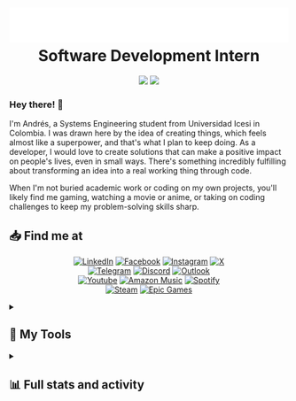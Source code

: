 <h1 align="center">
    <img src="https://github.com/Andrewdpg/Andrewdpg/blob/main/name.svg"/>
    <br>Software Development Intern
</h1>
<p align="center" style="margin-top: 0;">
  <img height="50%" width="auto" src ="https://github-readme-stats.vercel.app/api?username=andrewdpg&show_icons=true&count_private=true&theme=dark&hide_border=true&hide=issues&show=reviews&include_all_commits=true&rank_icon=percentile&bg_color=00000000">
  <img height="50%" width="auto" src ="https://github-readme-stats.vercel.app/api/top-langs/?username=andrewdpg&layout=normal&hide_border=true&theme=dark&bg_color=00000000&langs_count=3&hide=css&">
  <br>
</p>

### Hey there! 👋

I'm Andrés, a Systems Engineering student from Universidad Icesi in Colombia. I was drawn here by the idea of creating things, which feels almost like a superpower, and that's what I plan to keep doing. As a developer, I would love to create solutions that can make a positive impact on people's lives, even in small ways. There's something incredibly fulfilling about transforming an idea into a real working thing through code.

When I'm not buried academic work or coding on my own projects, you'll likely find me gaming, watching a movie or anime, or taking on coding challenges to keep my problem-solving skills sharp.

<h2>📥 Find me at </h2>
<!-- Social icons section -->
<p align="center">
  <a href="https://www.linkedin.com/in/andrewdpg"><img alt="LinkedIn" src="https://custom-icon-badges.demolab.com/badge/-LinkedIn-blue?style=for-the-badge&logo=linkedin&logoColor=white"></a>
  <a href="https://www.facebook.com/andres.parra.96780"><img alt="Facebook" src="https://custom-icon-badges.demolab.com/badge/-Facebook-darkblue?style=for-the-badge&logo=facebook&logoColor=white"></a>
  <a href="https://www.instagram.com/andresparra1002?igsh=MWMwMHRmaGRvaW0xdA=="><img alt="Instagram" src="https://custom-icon-badges.demolab.com/badge/-instagram-lightcoral?style=for-the-badge&logo=instagram&logoColor=white"></a>
  <a href="https://x.com/Andrewpg29?t=k9Mh8BezcFXzEFZy7psIfg&s=09"><img alt="X" src="https://custom-icon-badges.demolab.com/badge/-Twitter-black?style=for-the-badge&logo=x&logoColor=white"></a>
  <br>
  <a href="https://t.me/Andrewdpg"><img alt="Telegram" src="https://custom-icon-badges.demolab.com/badge/-Telegram-skyblue?style=for-the-badge&logo=Telegram&logoColor=white"></a>
  <a href="https://discord.com/users/441783523695788032"><img alt="Discord" src="https://custom-icon-badges.demolab.com/badge/-discord-rebeccapurple?style=for-the-badge&logo=discord&logoColor=white"></a>
  <a href="mailto:andres.parra@u.icesi.edu.co"><img alt="Outlook" src="https://custom-icon-badges.demolab.com/badge/-outlook-royalblue?style=for-the-badge&logo=outlook&logoColor=white"></a>
  <br>
  <a href="https://youtube.com/@andrewdpg?si=qamfbvLjSZjEl8AP"><img alt="Youtube" src="https://custom-icon-badges.demolab.com/badge/-Youtube-white?style=for-the-badge&logo=Youtube&logoColor=white"></a>
  <a href="https://music.amazon.com/profiles/s4bfefxcfzxqwu5l7r4rn6sf7y?ref=dm_ff_amazonmusic.android&ref=dm_sh_4t9SxeFHyXbxQEdc6KxoSLTIN"><img alt="Amazon Music" src="https://custom-icon-badges.demolab.com/badge/-Amazon Music-cornflowerblue?style=for-the-badge&logo=amazonmusic&logoColor=white"></a>
  <a href="https://open.spotify.com/user/31w5iqswuv7kfmzrkeqeeba4gvea?si=kvvwmjppRrClEavh5H-mBg"><img alt="Spotify" src="https://custom-icon-badges.demolab.com/badge/-Spotify-darkgreen?style=for-the-badge&logo=Spotify&logoColor=white"></a>
  <br>
  <a href="https://steamcommunity.com/profiles/76561198203346888/"><img alt="Steam" src="https://custom-icon-badges.demolab.com/badge/-steam-darkslateblue?style=for-the-badge&logo=steam&logoColor=white"></a>
  <a href="https://launcher.store.epicgames.com/u/990925cf04fa4fbbaf586686aa82f3df"><img alt="Epic Games" src="https://custom-icon-badges.demolab.com/badge/-Epic Games-black?style=for-the-badge&logo=epicgames&logoColor=white"></a>
</p>    


<details>
    <summary>
        <h2>💼 My Tools</h2>
    </summary>
    <p align="center">
  <!-- Programming Languages -->
  <img alt="Java" src="https://img.shields.io/badge/-Java-007396?style=for-the-badge&logo=java&logoColor=white">
  <img alt="Python" src="https://img.shields.io/badge/-Python-3776AB?style=for-the-badge&logo=python&logoColor=white">
  <img alt="Dart" src="https://img.shields.io/badge/-Dart-0175C2?style=for-the-badge&logo=dart&logoColor=white">
  <img alt="JavaScript" src="https://img.shields.io/badge/-JavaScript-F7DF1E?style=for-the-badge&logo=javascript&logoColor=black">
  <img alt="TypeScript" src="https://img.shields.io/badge/-TypeScript-007ACC?style=for-the-badge&logo=typescript&logoColor=white">
  <img alt="C#" src="https://img.shields.io/badge/-C%23-00599C?style=for-the-badge&logo=c#&logoColor=white">
  <br>

  <!-- Frameworks and Libraries -->
  <img alt="React.js" src="https://img.shields.io/badge/-React-61DAFB?style=for-the-badge&logo=react&logoColor=black">
  <img alt="Flutter" src="https://img.shields.io/badge/-Flutter-02569B?style=for-the-badge&logo=flutter&logoColor=white">
  <img alt="Django" src="https://img.shields.io/badge/-Django-092E20?style=for-the-badge&logo=django&logoColor=white">
  <img alt="Node.js" src="https://img.shields.io/badge/-Node.js-339933?style=for-the-badge&logo=nodedotjs&logoColor=white">
  <img alt="Express.js" src="https://img.shields.io/badge/-Express.js-000000?style=for-the-badge&logo=express&logoColor=white">
  <img alt="Spring Boot" src="https://img.shields.io/badge/-Spring%20Boot-6DB33F?style=for-the-badge&logo=springboot&logoColor=white">
  <img alt="TailwindCSS" src="https://img.shields.io/badge/-TailwindCSS-38B2AC?style=for-the-badge&logo=tailwind-css&logoColor=white">
  <br>
  
  <!-- Databases -->
  <img alt="PostgreSQL" src="https://img.shields.io/badge/-PostgreSQL-4169E1?style=for-the-badge&logo=postgresql&logoColor=white">
  <img alt="Firebase" src="https://img.shields.io/badge/-Firebase-FFCA28?style=for-the-badge&logo=firebase&logoColor=black">
  <img alt="MongoDB" src="https://img.shields.io/badge/-MongoDB-47A248?style=for-the-badge&logo=mongodb&logoColor=white">
  <img alt="MySQL" src="https://img.shields.io/badge/-MySQL-4479A1?style=for-the-badge&logo=mysql&logoColor=white">
  <br>

  <!-- DevOps and Tools -->
  <img alt="Docker" src="https://img.shields.io/badge/-Docker-2496ED?style=for-the-badge&logo=docker&logoColor=white">
  <img alt="Git" src="https://img.shields.io/badge/-Git-F05032?style=for-the-badge&logo=git&logoColor=white">
  <img alt="Postman" src="https://img.shields.io/badge/-Postman-FF6C37?style=for-the-badge&logo=postman&logoColor=white">
  <img alt="VS Code" src="https://img.shields.io/badge/-VS%20Code-007ACC?style=for-the-badge&logo=visualstudiocode&logoColor=white">
  <img alt="Figma" src="https://img.shields.io/badge/-Figma-F24E1E?style=for-the-badge&logo=figma&logoColor=white">
  <br>

  <!-- Testing and CI/CD -->
  <img alt="JUnit" src="https://img.shields.io/badge/-JUnit-25A162?style=for-the-badge&logo=JUnit5&logoColor=white">
  <img alt="Selenium" src="https://img.shields.io/badge/-Selenium-43B02A?style=for-the-badge&logo=selenium&logoColor=white">
</p>
</details>

<details>
    <summary><h2>📊 Full stats and activity </h2></summary>
    
<!--START_SECTION:waka-->
![Profile Views](http://img.shields.io/badge/Profile%20Views-0-blue)

![Lines of code](https://img.shields.io/badge/From%20Hello%20World%20I%27ve%20Written-2.0%20million%20lines%20of%20code-blue)

**I'm an Early 🐤** 

```text
🌞 Morning                643 commits         ⬛⬛⬛⬛⬜⬜⬜⬜⬜⬜⬜⬜⬜⬜⬜⬜⬜⬜⬜⬜⬜⬜⬜⬜⬜   14.33 % 
🌆 Daytime                2277 commits        ⬛⬛⬛⬛⬛⬛⬛⬛⬛⬛⬛⬛⬛⬜⬜⬜⬜⬜⬜⬜⬜⬜⬜⬜⬜   50.74 % 
🌃 Evening                1401 commits        ⬛⬛⬛⬛⬛⬛⬛⬛⬜⬜⬜⬜⬜⬜⬜⬜⬜⬜⬜⬜⬜⬜⬜⬜⬜   31.22 % 
🌙 Night                  167 commits         ⬛⬜⬜⬜⬜⬜⬜⬜⬜⬜⬜⬜⬜⬜⬜⬜⬜⬜⬜⬜⬜⬜⬜⬜⬜   03.72 % 
```
📅 **I'm Most Productive on Saturday** 

```text
Monday                   506 commits         ⬛⬛⬛⬜⬜⬜⬜⬜⬜⬜⬜⬜⬜⬜⬜⬜⬜⬜⬜⬜⬜⬜⬜⬜⬜   11.27 % 
Tuesday                  625 commits         ⬛⬛⬛⬜⬜⬜⬜⬜⬜⬜⬜⬜⬜⬜⬜⬜⬜⬜⬜⬜⬜⬜⬜⬜⬜   13.93 % 
Wednesday                730 commits         ⬛⬛⬛⬛⬜⬜⬜⬜⬜⬜⬜⬜⬜⬜⬜⬜⬜⬜⬜⬜⬜⬜⬜⬜⬜   16.27 % 
Thursday                 605 commits         ⬛⬛⬛⬜⬜⬜⬜⬜⬜⬜⬜⬜⬜⬜⬜⬜⬜⬜⬜⬜⬜⬜⬜⬜⬜   13.48 % 
Friday                   669 commits         ⬛⬛⬛⬛⬜⬜⬜⬜⬜⬜⬜⬜⬜⬜⬜⬜⬜⬜⬜⬜⬜⬜⬜⬜⬜   14.91 % 
Saturday                 893 commits         ⬛⬛⬛⬛⬛⬜⬜⬜⬜⬜⬜⬜⬜⬜⬜⬜⬜⬜⬜⬜⬜⬜⬜⬜⬜   19.90 % 
Sunday                   460 commits         ⬛⬛⬛⬜⬜⬜⬜⬜⬜⬜⬜⬜⬜⬜⬜⬜⬜⬜⬜⬜⬜⬜⬜⬜⬜   10.25 % 
```


**I Mostly Code in Java** 

```text
Java                     15 repos            ⬛⬛⬛⬛⬛⬛⬛⬜⬜⬜⬜⬜⬜⬜⬜⬜⬜⬜⬜⬜⬜⬜⬜⬜⬜   27.78 % 
TypeScript               10 repos            ⬛⬛⬛⬛⬛⬜⬜⬜⬜⬜⬜⬜⬜⬜⬜⬜⬜⬜⬜⬜⬜⬜⬜⬜⬜   18.52 % 
Dart                     4 repos             ⬛⬛⬜⬜⬜⬜⬜⬜⬜⬜⬜⬜⬜⬜⬜⬜⬜⬜⬜⬜⬜⬜⬜⬜⬜   07.41 % 
Kotlin                   2 repos             ⬛⬜⬜⬜⬜⬜⬜⬜⬜⬜⬜⬜⬜⬜⬜⬜⬜⬜⬜⬜⬜⬜⬜⬜⬜   03.70 % 
Jupyter Notebook         2 repos             ⬛⬜⬜⬜⬜⬜⬜⬜⬜⬜⬜⬜⬜⬜⬜⬜⬜⬜⬜⬜⬜⬜⬜⬜⬜   03.70 % 
```




 Last Updated on 19/07/2025 18:52:35 UTC
<!--END_SECTION:waka-->
    
</details>
